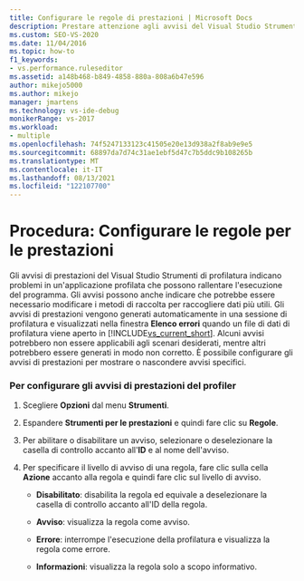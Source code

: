 ```yaml
---
title: Configurare le regole di prestazioni | Microsoft Docs
description: Prestare attenzione agli avvisi del Visual Studio Strumenti di profilatura, che possono portare a metodi di raccolta migliori. Sono disponibili nella finestra Elenco errori.
ms.custom: SEO-VS-2020
ms.date: 11/04/2016
ms.topic: how-to
f1_keywords:
- vs.performance.ruleseditor
ms.assetid: a148b468-b849-4858-880a-808a6b47e596
author: mikejo5000
ms.author: mikejo
manager: jmartens
ms.technology: vs-ide-debug
monikerRange: vs-2017
ms.workload:
- multiple
ms.openlocfilehash: 74f5247133123c41505e20e13d938a2f8ab9e9e5
ms.sourcegitcommit: 68897da7d74c31ae1ebf5d47c7b5ddc9b108265b
ms.translationtype: MT
ms.contentlocale: it-IT
ms.lasthandoff: 08/13/2021
ms.locfileid: "122107700"
---
```

# <a name="how-to-configure-performance-rules"></a>Procedura: Configurare le regole per le prestazioni
Gli avvisi di prestazioni del Visual Studio Strumenti di profilatura indicano problemi in un'applicazione profilata che possono rallentare l'esecuzione del programma. Gli avvisi possono anche indicare che potrebbe essere necessario modificare i metodi di raccolta per raccogliere dati più utili. Gli avvisi di prestazioni vengono generati automaticamente in una sessione di profilatura e visualizzati nella finestra **Elenco errori** quando un file di dati di profilatura viene aperto in [!INCLUDE[vs_current_short](../code-quality/includes/vs_current_short_md.md)]. Alcuni avvisi potrebbero non essere applicabili agli scenari desiderati, mentre altri potrebbero essere generati in modo non corretto. È possibile configurare gli avvisi di prestazioni per mostrare o nascondere avvisi specifici.

### <a name="to-configure-profiler-performance-warnings"></a>Per configurare gli avvisi di prestazioni del profiler

1. Scegliere **Opzioni** dal menu **Strumenti**.

2. Espandere **Strumenti per le prestazioni** e quindi fare clic su **Regole**.

3. Per abilitare o disabilitare un avviso, selezionare o deselezionare la casella di controllo accanto all'**ID** e al nome dell'avviso.

4. Per specificare il livello di avviso di una regola, fare clic sulla cella **Azione** accanto alla regola e quindi fare clic sul livello di avviso.

    - **Disabilitato**: disabilita la regola ed equivale a deselezionare la casella di controllo accanto all'ID della regola.

    - **Avviso**: visualizza la regola come avviso.

    - **Errore**: interrompe l'esecuzione della profilatura e visualizza la regola come errore.

    - **Informazioni**: visualizza la regola solo a scopo informativo.
